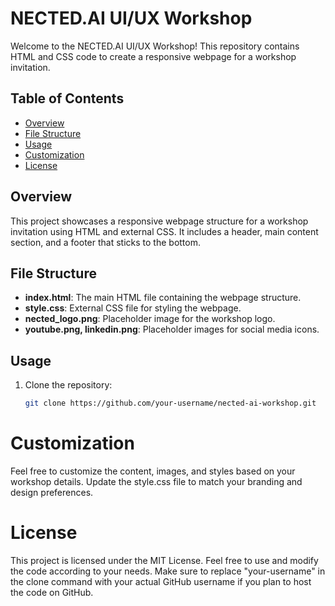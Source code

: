 # NECTED.AI UI/UX Workshop

Welcome to the NECTED.AI UI/UX Workshop! This repository contains HTML and CSS code to create a responsive webpage for a workshop invitation.

## Table of Contents
- [Overview](#overview)
- [File Structure](#file-structure)
- [Usage](#usage)
- [Customization](#customization)
- [License](#license)

## Overview

This project showcases a responsive webpage structure for a workshop invitation using HTML and external CSS. It includes a header, main content section, and a footer that sticks to the bottom.

## File Structure

- **index.html**: The main HTML file containing the webpage structure.
- **style.css**: External CSS file for styling the webpage.
- **nected_logo.png**: Placeholder image for the workshop logo.
- **youtube.png, linkedin.png**: Placeholder images for social media icons.

## Usage

1. Clone the repository:

   ```bash
   git clone https://github.com/your-username/nected-ai-workshop.git
   
# Customization
Feel free to customize the content, images, and styles based on your workshop details. Update the style.css file to match your branding and design preferences.

# License
This project is licensed under the MIT License. Feel free to use and modify the code according to your needs.
Make sure to replace "your-username" in the clone command with your actual GitHub username if you plan to host the code on GitHub.






